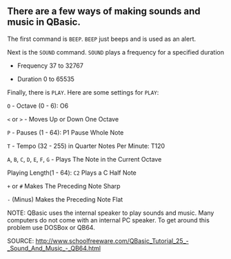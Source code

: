 ## There are a few ways of making sounds and music in QBasic.


The first command is `BEEP`. `BEEP` just beeps and is used as an alert.


Next is the `SOUND` command. `SOUND` plays a frequency for a specified duration

- Frequency 37 to 32767

- Duration 0 to 65535


Finally, there is `PLAY`. Here are some settings for `PLAY`:


`O` - Octave (0 - 6): O6

`<` or `>` - Moves Up or Down One Octave

`P` - Pauses (1 - 64): P1   Pause Whole Note

`T` - Tempo (32 - 255) in Quarter Notes Per Minute: T120

`A`, `B`, `C`, `D`, `E`, `F`, `G` - Plays The Note in the Current Octave

Playing Length(1 - 64): `C2` Plays a C Half Note

`+` or `#` Makes The Preceding Note Sharp

`-` (Minus) Makes the Preceding Note Flat



NOTE: QBasic uses the internal speaker to play sounds and music. Many computers do not come with an internal PC speaker. To get around this problem use DOSBox or QB64.

SOURCE: http://www.schoolfreeware.com/QBasic_Tutorial_25_-_Sound_And_Music_-_QB64.html
